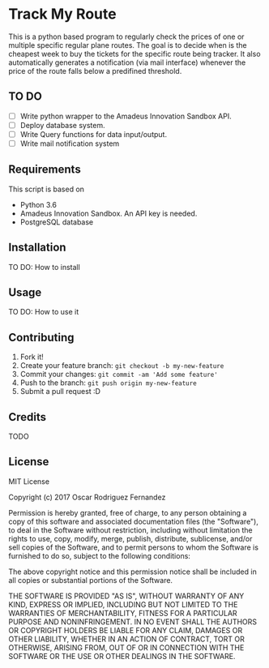 # Track My Route

This is a python based program to regularly check the prices of one or multiple specific regular plane routes. The goal is to decide when is the cheapest week to buy the tickets for the specific route being tracker. It also automatically generates a notification (via mail interface) whenever the price of the route falls below a predifined threshold.

## TO DO
  - [ ] Write python wrapper to the Amadeus Innovation Sandbox API.
  - [ ] Deploy database system.
  - [ ] Write Query functions for data input/output.
  - [ ] Write mail notification system

## Requirements
This script is based on

  * Python 3.6
  * Amadeus Innovation Sandbox. An API key is needed.
  * PostgreSQL database

## Installation

TO DO: How to install

## Usage

TO DO: How to use it

## Contributing

1. Fork it!
2. Create your feature branch: `git checkout -b my-new-feature`
3. Commit your changes: `git commit -am 'Add some feature'`
4. Push to the branch: `git push origin my-new-feature`
5. Submit a pull request :D

## Credits

TODO

## License

MIT License

Copyright (c) 2017 Oscar Rodriguez Fernandez 

Permission is hereby granted, free of charge, to any person obtaining a copy
of this software and associated documentation files (the "Software"), to deal
in the Software without restriction, including without limitation the rights
to use, copy, modify, merge, publish, distribute, sublicense, and/or sell
copies of the Software, and to permit persons to whom the Software is
furnished to do so, subject to the following conditions:

The above copyright notice and this permission notice shall be included in all
copies or substantial portions of the Software.

THE SOFTWARE IS PROVIDED "AS IS", WITHOUT WARRANTY OF ANY KIND, EXPRESS OR
IMPLIED, INCLUDING BUT NOT LIMITED TO THE WARRANTIES OF MERCHANTABILITY,
FITNESS FOR A PARTICULAR PURPOSE AND NONINFRINGEMENT. IN NO EVENT SHALL THE
AUTHORS OR COPYRIGHT HOLDERS BE LIABLE FOR ANY CLAIM, DAMAGES OR OTHER
LIABILITY, WHETHER IN AN ACTION OF CONTRACT, TORT OR OTHERWISE, ARISING FROM,
OUT OF OR IN CONNECTION WITH THE SOFTWARE OR THE USE OR OTHER DEALINGS IN THE
SOFTWARE.